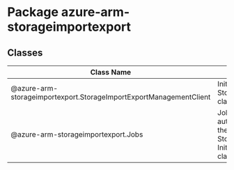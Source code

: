 # Package azure-arm-storageimportexport
## Classes
| Class Name | Description |
|---|---|
| @azure-arm-storageimportexport.StorageImportExportManagementClient |Initializes a new instance of the StorageImportExportManagementClient class.|
| @azure-arm-storageimportexport.Jobs |Jobs __NOTE__: An instance of this class is automatically created for an instance of the StorageImportExportManagementClient. Initializes a new instance of the Jobs class.|
